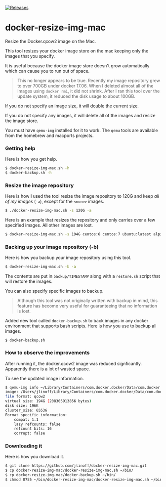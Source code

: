 [![Releases](https://img.shields.io/github/release/jlinoff/docker-resize-img-mac.svg?style=flat)](https://github.com/jlinoff/docker-resize-img-mac/releases)

# docker-resize-img-mac
Resize the Docker.qcow2 image on the Mac.

This tool resizes your docker image store on the mac keeping only the images that you specify.

It is useful because the docker image store doesn't grow automatically which can cause you to run out of space.
> This no longer appears to be true. Recently my image repository grew to over 700GB under docker 17.06. When I deleted almost all of the images using `docker rmi`, it did not shrink. After I ran this tool over the update system, it reduced the disk usage to about 100GB.

If you do not specify an image size, it will double the current size.

If you do not specify any images, it will delete all of the images and resize the image store.

You must have `qemu-img` installed for it to work. The `qemu` tools are available from the homebrew and macports projects.

### Getting help
Here is how you get help.

```bash
$ docker-resize-img-mac.sh -h
$ docker-backup.sh -h
```

### Resize the image repository
Here is how I used the tool resize the image repository to 120G and keep _all of my images_ (`-a`), except for the `<none>` images.

```bash
$ ./docker-resize-img-mac.sh -s 120G -a
```

Here is an example that resizes the repository and only carries over a few
specified images. All other images are lost.

```bash
$ docker-resize-img-mac.sh -s 194G centos:6 centos:7 ubuntu:latest alpine:latest $USER/my-cool-image
```

### Backing up your image repository (-b)
Here is how you backup your image repository using this tool.

```bash
$ docker-resize-img-mac.sh -b -a
```

The contents are put in `backup/TIMESTAMP` along with a `restore.sh` script that will restore the images.

You can also specify specific images to backup.

> Although this tool was not originally written with backup in mind, this feature has become very useful for guaranteeing that no information is lost.

Added new tool called `docker-backup.sh` to back images in any docker environment that supports bash scripts. Here is how you use to backup all images.

```
$ docker-backup.sh
```

### How to observe the improvements
After running it, the docker.qcow2 image was reduced signficantly. Apparently there is a lot of wasted space.

To see the updated image information.
```bash
$ qemu-img info ~/Library/Containers/com.docker.docker/Data/com.docker.driver.amd64-linux/Docker.qcow2 
image: /Users/jlinoff/Library/Containers/com.docker.docker/Data/com.docker.driver.amd64-linux/Docker.qcow2
file format: qcow2
virtual size: 194G (208305913856 bytes)
disk size: 196K
cluster_size: 65536
Format specific information:
    compat: 1.1
    lazy refcounts: false
    refcount bits: 16
    corrupt: false
```

### Downloading it
Here is how you download it.

```bash
$ git clone https://github.com/jlinoff/docker-resize-img-mac.git
$ cp docker-resize-img-mac/docker-resize-img-mac.sh ~/bin/
$ cp docker-resize-img-mac/docker-backup.sh ~/bin/
$ chmod 0755 ~/bin/docker-resize-img-mac/docker-resize-img-mac.sh ~/bin/docker-backup.sh
```
